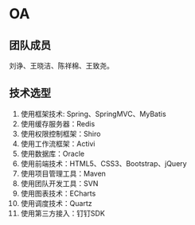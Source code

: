 # OA 
## 团队成员 ##  
刘诤、王晓洁、陈祥棉、王致尧。  
## 技术选型 ##  
1.	使用框架技术:  Spring、SpringMVC、MyBatis  
2.	使用缓存服务器：Redis  
3.	使用权限控制框架：Shiro  
4.	使用工作流框架：Activi  
5.	使用数据库：Oracle  
6.	使用前端技术：HTML5、CSS3、Bootstrap、jQuery  
7.	使用项目管理工具：Maven  
8.	使用团队开发工具：SVN  
9.	使用图表技术：ECharts  
10.	使用调度技术：Quartz  
11.	使用第三方接入：钉钉SDK  
